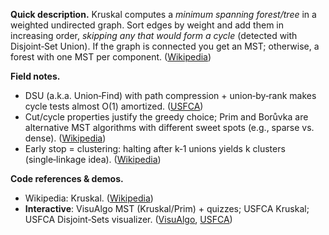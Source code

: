 **Quick description.**
Kruskal computes a *minimum spanning forest/tree* in a weighted undirected graph. Sort edges by weight and add them in increasing order, *skipping any that would form a cycle* (detected with Disjoint‑Set Union). If the graph is connected you get an MST; otherwise, a forest with one MST per component. ([Wikipedia](https://en.wikipedia.org/wiki/Kruskal%27s_algorithm))

**Field notes.**

* DSU (a.k.a. Union‑Find) with path compression + union‑by‑rank makes cycle tests almost O(1) amortized. ([USFCA](https://www.cs.usfca.edu/~galles/visualization/DisjointSets.html))
* Cut/cycle properties justify the greedy choice; Prim and Borůvka are alternative MST algorithms with different sweet spots (e.g., sparse vs. dense). ([Wikipedia](https://en.wikipedia.org/wiki/Kruskal%27s_algorithm))
* Early stop = clustering: halting after k‑1 unions yields k clusters (single‑linkage idea). ([Wikipedia](https://en.wikipedia.org/wiki/Kruskal%27s_algorithm))

**Code references & demos.**

* Wikipedia: Kruskal. ([Wikipedia](https://en.wikipedia.org/wiki/Kruskal%27s_algorithm))
* **Interactive**: VisuAlgo MST (Kruskal/Prim) + quizzes; USFCA Kruskal; USFCA Disjoint‑Sets visualizer. ([VisuAlgo](https://visualgo.net/en/mst), [USFCA](https://www.cs.usfca.edu/~galles/visualization/Kruskal.html))